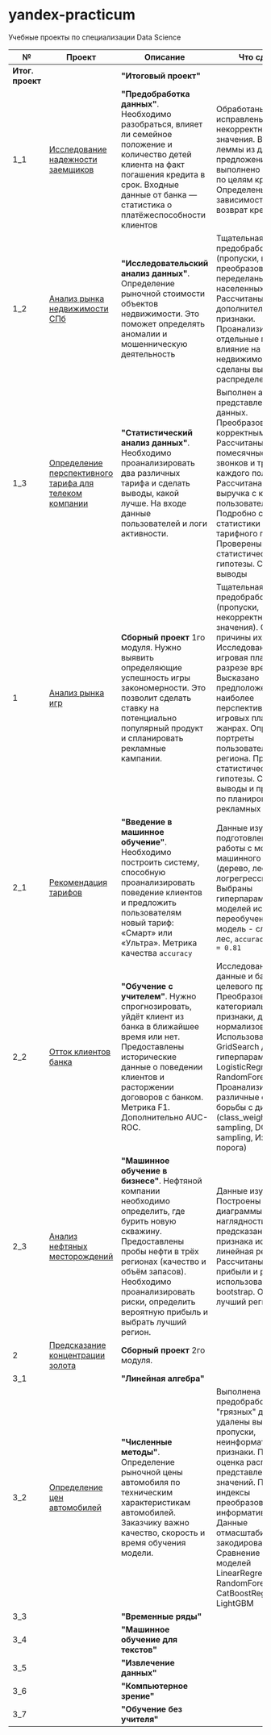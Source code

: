 # yandex-practicum
Учебные проекты по специализации Data Science

| №| Проект  | Описание  | Что сделано | Стэк |
|-|-|-|-|-|
| **Итог. проект** | | **"Итоговый проект"** | | |
| 1_1 | [Исследование надежности заемщиков](https://github.com/StasKolomin/yandex-practicum/blob/main/1_1_data_preprocessing/1_1_Credit_scoring.ipynb) | **"Предобработка данных"**. Необходимо разобраться, влияет ли семейное положение и количество детей клиента на факт погашения кредита в срок. Входные данные от банка — статистика о платёжеспособности клиентов | Обработаны пропуски, исправлены некорректные значения. Выделены леммы из длинных предложений и выполнено разделение по целям кредитов. Определены различные зависимости на возврат кредитов. | pandas, pymystem3, collections |
| 1_2 | [Анализ рынка недвижимости СПб](https://github.com/StasKolomin/yandex-practicum/blob/main/1_2_exploratory_data_analysis/1_2_Real_estate_analysis.ipynb) | **"Исследовательский анализ данных"**. Определение рыночной стоимости объектов недвижимости. Это поможет определять аномалии и мошенническую деятельность | Тщательная предобработка данных (пропуски, выбросы, преобразование типов, переделаны названия населенных пунктов). Рассчитаны дополнительные признаки. Проанализированы отдельные признаки, их влияние на стоимость недвижимости и сделаны выводы по их распределениям.  | pandas, matplotlib, seaborn,  |
| 1_3 | [Определение перспективного тарифа для телеком компании](https://github.com/StasKolomin/yandex-practicum/blob/main/1_3_statistical_data_analysis/1_3_tariff_analysis.ipynb) | **"Статистический анализ данных"**. Необходимо проанализировать два различных тарифа и сделать выводы, какой лучше. На входе данные пользователей и логи активности. | Выполнен анализ представленных данных. Преобразование к корректным типам. Рассчитаны помесячные объемы звонков и трафика для каждого пользователя. Рассчитана помесячная выручка с каждого пользователя. Подробно сравнены статистики для каждого тарифного плана. Проверены различные статистические гипотезы. Сделаны выводы  | pandas, numpy, math, scipy, matplotlib |
| 1 | [Анализ рынка игр](https://github.com/StasKolomin/yandex-practicum/blob/main/1_module_proj/1_game_analis.ipynb) | **Сборный проект** 1го модуля. Нужно выявить определяющие успешность игры закономерности. Это позволит сделать ставку на потенциально популярный продукт и спланировать рекламные кампании. | Тщательная предобработка (пропуски, некорректные значения). Определены причины их появления. Исследована каждая игровая платформа в разрезе времени. Высказано предположение о наиболее перспективных игровых платформах и жанрах. Определены портреты пользователей каждого региона. Проверены статистические гипотезы. Сделаны выводы и предложения по планированию рекламных компаний. | pandas, numpy, scipy, matplotlib, seaborn, plotly|
| 2_1 | [Рекомендация тарифов](https://github.com/StasKolomin/yandex-practicum/blob/main/2_1_intro_to_ML/2_1_Tariff_ML_recommendation.ipynb) | **"Введение в машинное обучение"**. Необходимо построить систему, способную проанализировать поведение клиентов и предложить пользователям новый тариф: «Смарт» или «Ультра». Метрика качества `accuracy`| Данные изучены и подготовлены для работы с моделями машинного обучения (дерево, лес, логрегрессия). Выбраны гиперпараметры моделей исключающие переобучение. Лучшая модель - случайный лес, `accuracy_test_data = 0.81`| pandas, matplotlib, plotly, sklearn|
| 2_2 | [Отток клиентов банка](https://github.com/StasKolomin/yandex-practicum/blob/main/2_2_supervised_ML/2_2_customer_churn.ipynb) | **"Обучение с учителем"**. Нужно спрогнозировать, уйдёт клиент из банка в ближайшее время или нет. Предоставлены исторические данные о поведении клиентов и расторжении договоров с банком. Метрика F1. Дополнительно AUC-ROC. | Исследована входные данные и баланс целевого признака. Преобразованы категориальные признаки, данные нормализованы. Использован GridSearch для подбора гиперпараметров LogisticRegression, RandomForestClassifier. Проанализированы различные способы борьбы с дисбалансом (class_weight, UP-sampling, DOWN-sampling, Изменение порога) | pandas, numpy, matplotlib, plotly, sklearn|
| 2_3 | [Анализ нефтяных месторождений](https://github.com/StasKolomin/yandex-practicum/blob/main/2_3_ML_in_business/2_3_oil_field_analysis.ipynb) | **"Машинное обучение в бизнесе"**. Нефтяной компании необходимо определить, где бурить новую скважину. Предоставлены пробы нефти в трёх регионах (качество и объём запасов). Необходимо проанализировать риски, определить вероятную прибыль и выбрать лучший регион. | Данные изучены. Построены парные диаграммы для наглядности. Для предсказания целевого признака использована линейная регрессия. Рассчитаны величины прибыли и рисков с использованием bootstrap. Определен лучший регион.| pandas, numpy, matplotlib, plotly, seaborn, sklearn|
| 2 | [Предсказание концентрации золота](https://github.com/StasKolomin/yandex-practicum/blob/main/2_module_proj/2_gold_ore_analysis.ipynb) | **Сборный проект** 2го модуля. | | |
| 3_1 | | **"Линейная алгебра"** | | |
| 3_2 | [Определение цен автомобилей](https://github.com/StasKolomin/yandex-practicum/blob/main/3_2_Computational_Mathematics/3_2_Auto_price.ipynb) | **"Численные методы"**. Определение рыночной цены автомобиля по техническим характеристикам автомобилей. Заказчику важно качество, скорость и время обучения модели. | Выполнена предобработка "грязных" данных: удалены выбросы, пропуски, неинформативные признаки. Произведена оценка распределений представленных значений. Почтовые индексы преобразованы к более информативному виду. Данные отмасштабированы и закодированы. Сравнение RMSE для моделей LinearRegression, RandomForestRegressor, CatBoostRegressor, LightGBM| pandas, matplotlib, seaborn, plotly.express, sklearn, catboost, lightgbm, numpy , time |
| 3_3 | | **"Временные ряды"** | | |
| 3_4 | | **"Машинное обучение для текстов"** | | |
| 3_5 | | **"Извлечение данных"**| | |
| 3_6 | | **"Компьютерное зрение"**| | |
| 3_7 | | **"Обучение без учителя"**| | |
